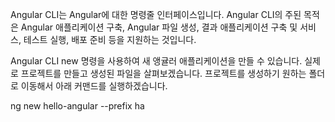 Angular CLI는 Angular에 대한 명령줄 인터페이스입니다. Angular CLI의 주된 목적은 Angular 애플리케이션 구축, Angular 파일 생성, 결과 애플리케이션 구축 및 서비스, 테스트 실행, 배포 준비 등을 지원하는 것입니다.

Angular CLI new 명령을 사용하여 새 앵귤러 애플리케이션을 만들 수 있습니다. 실제로 프로젝트를 만들고 생성된 파일을 살펴보겠습니다. 프로젝트를 생성하기 원하는 폴더로 이동해서 아래 커맨드를 실행하겠습니다.

ng new hello-angular --prefix ha